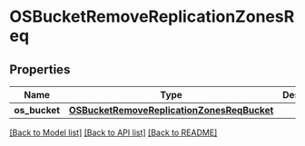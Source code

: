 # OSBucketRemoveReplicationZonesReq

## Properties
Name | Type | Description | Notes
------------ | ------------- | ------------- | -------------
**os_bucket** | [**OSBucketRemoveReplicationZonesReqBucket**](OSBucketRemoveReplicationZonesReqBucket.md) |  | 

[[Back to Model list]](../README.md#documentation-for-models) [[Back to API list]](../README.md#documentation-for-api-endpoints) [[Back to README]](../README.md)


